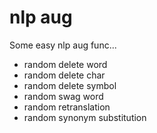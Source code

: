 # nlp aug

Some easy nlp aug func...

- random delete word
- random delete char
- random delete symbol
- random swag word
- random retranslation
- random synonym substitution